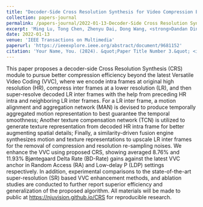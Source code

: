 ```yaml
---
title: "Decoder-Side Cross Resolution Synthesis for Video Compression Enhancement"
collection: papers-journal
permalink: /papers-journal/2022-01-13-Decoder-Side Cross Resolution Synthesis for Video Compression Enhancement
excerpt: 'Ming Lu, Tong Chen, Zhenyu Dai, Dong Wang, <strong>Dandan Ding</strong>, and Zhan Ma '
date: 2022-01-13
venue: 'IEEE Transactions on Multimedia'
paperurl: 'https://ieeexplore.ieee.org/abstract/document/9681152'
citation: 'Your Name, You. (2024). &quot;Paper Title Number 3.&quot; <i>GitHub Journal of Bugs</i>. 1(3).'
---
```


This paper proposes a decoder-side Cross Resolution Synthesis (CRS) module to pursue better compression efficiency beyond the latest Versatile Video Coding (VVC), where we encode intra frames at original high resolution (HR), compress inter frames at a lower resolution (LR), and then super-resolve decoded LR inter frames with the help from preceding HR intra and neighboring LR inter frames. For a LR inter frame, a motion alignment and aggregation network (MAN) is devised to produce temporally aggregated motion representation to best guarantee the temporal smoothness; Another texture compensation network (TCN) is utilized to generate texture representation from decoded HR intra frame for better augmenting spatial details; Finally, a similarity-driven fusion engine synthesizes motion and texture representations to upscale LR inter frames for the removal of compression and resolution re-sampling noises. We enhance the VVC using proposed CRS, showing averaged 8.76% and 11.93% Bjøntegaard Delta Rate (BD-Rate) gains against the latest VVC anchor in Random Access (RA) and Low-delay P (LDP) settings respectively. In addition, experimental comparisons to the state-of-the-art super-resolution (SR) based VVC enhancement methods, and ablation studies are conducted to further report superior efficiency and generalization of the proposed algorithm. All materials will be made to public at https://njuvision.github.io/CRS for reproducible research.
